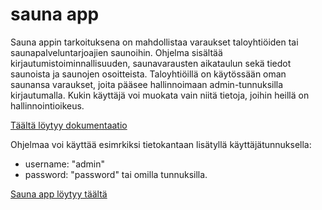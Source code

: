 # sauna app

Sauna appin tarkoituksena on mahdollistaa varaukset taloyhtiöiden tai saunapalveluntarjoajien saunoihin. Ohjelma sisältää kirjautumistoiminnallisuuden, saunavarausten aikataulun sekä tiedot saunoista ja saunojen osoitteista. 
Taloyhtiöillä on käytössään oman saunansa varaukset, joita pääsee hallinnoimaan admin-tunnuksilla kirjautumalla. Kukin käyttäjä voi muokata vain niitä tietoja, joihin heillä on hallinnointioikeus.

[Täältä löytyy dokumentaatio](doc/documentation.md)

Ohjelmaa voi käyttää esimrkiksi tietokantaan lisätyllä käyttäjätunnuksella:
* username: "admin"
* password: "password"
tai omilla tunnuksilla.

[Sauna app löytyy täältä](https://tsoha-saunavuoro-app.herokuapp.com)
